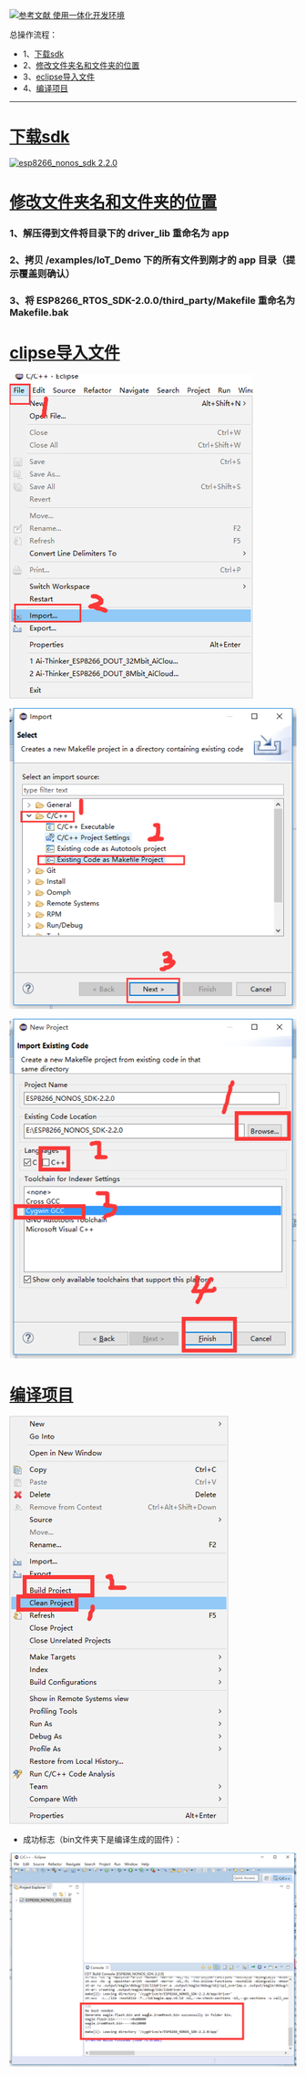 [![](https://img.shields.io/badge/参考文献-使用一体化开发环境-red.svg "参考文献 使用一体化开发环境")](http://wiki.ai-thinker.com/ai_ide_use)

总操作流程：
- 1、[下载sdk](#ESP8266-01)
- 2、[修改文件夹名和文件夹的位置](#ESP8266-02)
- 3、[eclipse导入文件](#ESP8266-03)
- 4、[编译项目](#ESP8266-04)

----------


# <a name="ESP8266-01" href="#" >下载sdk</a>
[![](https://img.shields.io/badge/esp8266_nonos_sdk-2.2.0-green.svg "esp8266_nonos_sdk 2.2.0")](https://pan.baidu.com/s/1s9D4dHNnyssVwbeVK0ZZbQ)

# <a name="ESP8266-02" href="#" >修改文件夹名和文件夹的位置</a>
### 1、解压得到文件将目录下的 driver_lib 重命名为 app
### 2、拷贝 /examples/IoT_Demo 下的所有文件到刚才的 app 目录（提示覆盖则确认）
### 3、将 ESP8266_RTOS_SDK-2.0.0/third_party/Makefile 重命名为 Makefile.bak
# <a name="ESP8266-03" href="#" >clipse导入文件</a>
![](image/3-1.png)

![](image/3-2.png)

![](image/3-3.png)

# <a name="ESP8266-04" href="#" >编译项目</a>
![](image/3-4.png)

- 成功标志（bin文件夹下是编译生成的固件）：

![](image/3-5.png)
